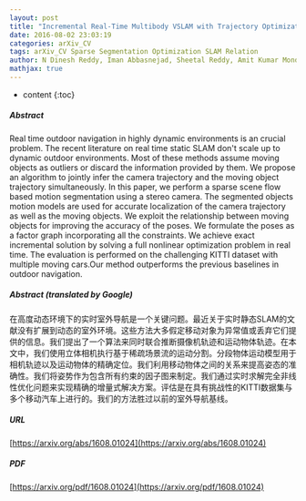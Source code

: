 ```yaml
---
layout: post
title: "Incremental Real-Time Multibody VSLAM with Trajectory Optimization Using Stereo Camera"
date: 2016-08-02 23:03:19
categories: arXiv_CV
tags: arXiv_CV Sparse Segmentation Optimization SLAM Relation
author: N Dinesh Reddy, Iman Abbasnejad, Sheetal Reddy, Amit Kumar Mondal, Vindhya Devalla
mathjax: true
---
```


* content
{:toc}

##### Abstract
Real time outdoor navigation in highly dynamic environments is an crucial problem. The recent literature on real time static SLAM don't scale up to dynamic outdoor environments. Most of these methods assume moving objects as outliers or discard the information provided by them. We propose an algorithm to jointly infer the camera trajectory and the moving object trajectory simultaneously. In this paper, we perform a sparse scene flow based motion segmentation using a stereo camera. The segmented objects motion models are used for accurate localization of the camera trajectory as well as the moving objects. We exploit the relationship between moving objects for improving the accuracy of the poses. We formulate the poses as a factor graph incorporating all the constraints. We achieve exact incremental solution by solving a full nonlinear optimization problem in real time. The evaluation is performed on the challenging KITTI dataset with multiple moving cars.Our method outperforms the previous baselines in outdoor navigation.

##### Abstract (translated by Google)
在高度动态环境下的实时室外导航是一个关键问题。最近关于实时静态SLAM的文献没有扩展到动态的室外环境。这些方法大多假定移动对象为异常值或丢弃它们提供的信息。我们提出了一个算法来同时联合推断摄像机轨迹和运动物体轨迹。在本文中，我们使用立体相机执行基于稀疏场景流的运动分割。分段物体运动模型用于相机轨迹以及运动物体的精确定位。我们利用移动物体之间的关系来提高姿态的准确性。我们将姿势作为包含所有约束的因子图来制定。我们通过实时求解完全非线性优化问题来实现精确的增量式解决方案。评估是在具有挑战性的KITTI数据集与多个移动汽车上进行的。我们的方法胜过以前的室外导航基线。

##### URL
[https://arxiv.org/abs/1608.01024](https://arxiv.org/abs/1608.01024)

##### PDF
[https://arxiv.org/pdf/1608.01024](https://arxiv.org/pdf/1608.01024)

